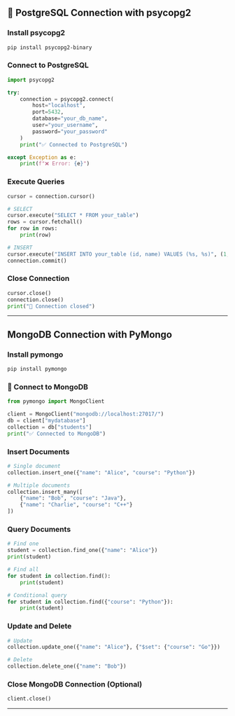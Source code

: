 ## 🐘 PostgreSQL Connection with psycopg2

### Install psycopg2

```bash
pip install psycopg2-binary
```

### Connect to PostgreSQL

```python
import psycopg2

try:
    connection = psycopg2.connect(
        host="localhost",
        port=5432,
        database="your_db_name",
        user="your_username",
        password="your_password"
    )
    print("✅ Connected to PostgreSQL")

except Exception as e:
    print(f"❌ Error: {e}")
```

### Execute Queries

```python
cursor = connection.cursor()

# SELECT
cursor.execute("SELECT * FROM your_table")
rows = cursor.fetchall()
for row in rows:
    print(row)

# INSERT
cursor.execute("INSERT INTO your_table (id, name) VALUES (%s, %s)", (1, 'John'))
connection.commit()
```

### Close Connection

```python
cursor.close()
connection.close()
print("🔌 Connection closed")
```

---

## MongoDB Connection with PyMongo

### Install pymongo

```bash
pip install pymongo
```

### 🔗 Connect to MongoDB

```python
from pymongo import MongoClient

client = MongoClient("mongodb://localhost:27017/")
db = client["mydatabase"]
collection = db["students"]
print("✅ Connected to MongoDB")
```

### Insert Documents

```python
# Single document
collection.insert_one({"name": "Alice", "course": "Python"})

# Multiple documents
collection.insert_many([
    {"name": "Bob", "course": "Java"},
    {"name": "Charlie", "course": "C++"}
])
```

### Query Documents

```python
# Find one
student = collection.find_one({"name": "Alice"})
print(student)

# Find all
for student in collection.find():
    print(student)

# Conditional query
for student in collection.find({"course": "Python"}):
    print(student)
```

### Update and Delete

```python
# Update
collection.update_one({"name": "Alice"}, {"$set": {"course": "Go"}})

# Delete
collection.delete_one({"name": "Bob"})
```

### Close MongoDB Connection (Optional)

```python
client.close()
```

---
